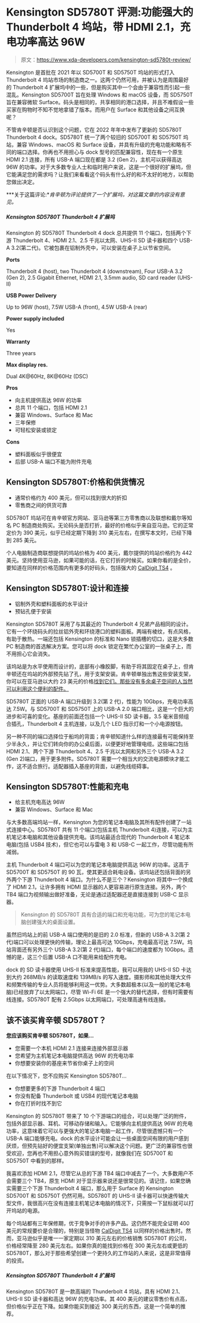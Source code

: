 # Kensington SD5780T 评测:功能强大的 Thunderbolt 4 坞站，带 HDMI 2.1，充电功率高达 96W

> 原文：<https://www.xda-developers.com/kensington-sd5780t-review/>

Kensington 是首批在 2021 年以 SD5700T 和 SD5750T 坞站的形式打入 Thunderbolt 4 坞站市场的制造商之一。这两个仍然可用，并被认为是周围最好的 Thunderbolt 4 扩展坞中的一些，但是购买其中一个会由于兼容性而引起一些混乱。Kensington SD5700T 旨在处理 Windows 和 macOS 设备，而 SD5750T 旨在兼容微软 Surface。码头是相同的，共享相同的港口选择，并且不难假设一些买家在购物时不知不觉地拿错了版本。而用户在 Surface 和其他设备之间互换呢？

不管肯辛顿是否认识到这个问题，它在 2022 年年中发布了更新的 SD5780T Thunderbolt 4 dock。SD5780T 统一了两个较旧的 SD5700T 和 SD5750T 坞站，兼容 Windows、macOS 和 Surface 设备，并具有升级的充电功能和略有不同的端口选择。你再也不用担心与 dock 型号的匹配兼容性，现在有一个原生 HDMI 2.1 连接，所有 USB-A 端口现在都是 3.2 (Gen 2)，主机可以获得高达 96W 的功率。对于大多数专业人士和临时用户来说，这是一个很好的扩展坞，但它能满足您的需求吗？让我们来看看这个码头有什么好的和不太好的地方，以帮助您做出决定。

***关于这篇评论:**肯辛顿为评论提供了一个扩展坞，对这篇文章的内容没有意见。*

##### Kensington SD5780T Thunderbolt 4 扩展坞

Kensington 的 SD5780T Thunderbolt 4 dock 总共提供 11 个端口，包括两个下游 Thunderbolt 4、HDMI 2.1、2.5 千兆以太网、UHS-II SD 读卡器和四个 USB-A 3.2(第二代)。它被包裹在铝制外壳中，可以安装在桌子上以节省空间。

**Ports**

Thunderbolt 4 (host), two Thunderbolt 4 (downstream), Four USB-A 3.2 (Gen 2), 2.5 Gigabit Ethernet, HDMI 2.1, 3.5mm audio, SD card reader (UHS-II)

**USB Power Delivery**

Up to 96W (host), 7.5W USB-A (front), 4.5W USB-A (rear)

**Power supply included**

Yes

**Warranty**

Three years

**Max display res.**

Dual 4K@60Hz, 8K@60Hz (DSC)

**Pros**

*   向主机提供高达 96W 的功率
*   总共 11 个端口，包括 HDMI 2.1
*   兼容 Windows、Surface 和 Mac
*   三年保修
*   可轻松安装或锁定

**Cons**

*   塑料面板似乎很便宜
*   后部 USB-A 端口不能为附件充电

## Kensington SD5780T:价格和供货情况

*   通常价格约为 400 美元，但可以找到很大的折扣
*   零售商之间的供货可靠

SD5780T 坞站可在肯辛顿官方网站、亚马逊等第三方零售商以及联想和戴尔等知名 PC 制造商处购买。无论码头是否打折，最好的价格似乎来自亚马逊。它的正常定价为 390 美元，似乎已经定期下降到 310 美元左右，在撰写本文时，已经下降到 285 美元。

个人电脑制造商联想提供的坞站价格为 400 美元，戴尔提供的坞站价格约为 442 美元。坚持使用亚马逊，如果可能的话，在它打折的时候买。如果你看的是全价，要知道在同样的价格范围内有更多的好码头，包括强大的 [CalDigit TS4](https://www.xda-developers.com/caldigit-ts4-review/) 。

## Kensington SD5780T:设计和连接

*   铝制外壳和塑料面板的水平设计
*   预钻孔便于安装

Kensington SD5780T 采用了与其最近的 Thunderbolt 4 兄弟产品相同的设计。它有一个环绕码头的拉丝铝外壳和环绕港口的塑料面板。两端有棱纹，有点风格，有助于散热。一端还包括 Kensington 的标准和 Nano 锁插槽的切口，这是大多数 PC 制造商的首选解决方案。您可以将 dock 锁定在繁忙办公室的一张桌子上，而不用担心它会消失。

该坞站是为水平使用而设计的，底部有小橡胶脚，有助于将其固定在桌子上，但肯辛顿还在坞站的外部预先钻了孔，用于支架安装。肯辛顿单独出售这些安装支架，你可以在亚马逊以大约 23 美元的价格[找到它们。那些没有多余桌子空间的人当然可以利用这个便利的配件。](https://www.amazon.com/Docking-Station-Mounting-Bracket-K34050WW/dp/B07YNMKBFT?tag=xda-3h5o0pu-20&ascsubtag=UUxdaUeUpU1002285&asc_refurl=https%3A%2F%2Fwww.xda-developers.com%2Fkensington-sd5780t-review%2F&asc_campaign=Commerce)

SD5780T 正面的 USB-A 端口升级到 3.2(第 2 代)，性能为 10Gbps，充电功率高达 7.5W。与 SD5700T 和 SD5750T 上的 USB-A 2.0 端口相比，这是一个巨大的进步和可喜的变化。基座的前面还包括一个 UHS-II SD 读卡器，3.5 毫米音频组合插孔，Thunderbolt 4 主机连接，以及几个 LED 指示灯和一个小电源按钮。

另一种不同的端口选择位于船坞的背面；肯辛顿知道什么样的连接最有可能保持至少半永久，并让它们转向你的办公桌后面，以便更好地管理电缆。这些端口包括 HDMI 2.1、两个下游 Thunderbolt 4、2.5 千兆以太网和另外三个 USB-A 3.2 (Gen 2)端口，用于更多附件。SD5780T 需要一个相当大的交流电源模块才能工作，这不适合旅行。适配器插入基座的背面，以避免线缆碍事。

## Kensington SD5780T:性能和充电

*   给主机充电高达 96W
*   兼容 Windows、Surface 和 Mac

与大多数高端坞站一样，Kensington 为您的笔记本电脑及其所有配件创建了一站式连接中心。SD5780T 共有 11 个端口(包括主机 Thunderbolt 4)连接，可以为主机笔记本电脑和其他设备提供充电。该坞站最适合现代的 Thunderbolt 4 笔记本电脑(包括 USB4 技术)，但它也可以与雷电 3 和 USB-C 一起工作，尽管功能有所减弱。

主机 Thunderbolt 4 端口可以为您的笔记本电脑提供高达 96W 的功率。这高于 SD5700T 和 SD5750T 的 90 瓦，使其更适合耗电设备。该坞站还包括背面的另外两个下游 Thunderbolt 4 端口。为什么不是三个？Kensington 将其中一个换成了 HDMI 2.1，让许多拥有 HDMI 显示器的人更容易进行原生连接。另外，两个 TB4 端口为视频输出做好准备，无论是通过适配器还是直接连接到 USB-C 显示器。

> Kensington 的 SD5780T 具有合适的端口和充电功能，可为您的笔记本电脑创建强大的桌面设置。

虽然旧坞站上的前 USB-A 端口使用的是旧的 2.0 标准，但新的 USB-A 3.2(第 2 代)端口可以处理更快的传输，理论上最高可达 10Gbps，充电最高可达 7.5W。坞站背面还有另外三个 USB-A 3.2(第 2 代)端口，每个端口的速度都为 10Gbps。遗憾的是，这三个后置 USB-A 口不能用来给配件充电。

dock 的 SD 读卡器使用 UHS-II 标准来提高性能，我可以用我的 UHS-II SD 卡达到大约 268MB/s 的读取速度和 139MB/s 的写入速度。摄影师和其他处理大文件和频繁传输的专业人员将能够利用这一优势。大多数超极本(以及一般的笔记本电脑)已经放弃了以太网端口，尽管 Wi-Fi 6E 是一个强大的替代选择，但有时需要有线连接。SD5780T 配有 2.5Gbps 以太网端口，可处理高速有线连接。

## 该不该买肯辛顿 SD5780T？

**您应该购买肯辛顿 SD5780T，如果...**

*   您需要一个本机 HDMI 2.1 连接来连接外部显示器
*   您希望为主机笔记本电脑提供高达 96W 的充电功率
*   你想要安装你的基座来节省你桌子上的空间

在以下情况下，您不应购买 Kensington SD5780T...

*   你想要更多的下游 Thunderbolt 4 端口
*   你没有配备 Thunderbolt 或 USB4 的现代笔记本电脑
*   你在打折时找不到它

Kensington 的 SD5780T 带来了 10 个下游端口的组合，可以处理广泛的附件，包括外部显示器、耳机、可移动存储和输入。它能够向主机提供高达 96W 的充电功率，这意味着它可以与更强大的笔记本电脑一起工作，尽管很遗憾只有一个 USB-A 端口能够充电。dock 的水平设计可能会让一些桌面空间有限的用户感到厌烦，但预先钻好的便宜支架(单独出售)可以解决这个问题。更广泛的兼容性也很受欢迎，您再也不用担心意外购买错误的型号，就像我们在 SD5700T 和 SD5750T 中看到的那样。

我喜欢添加 HDMI 2.1，尽管它从总的下游 TB4 端口中减去了一个。大多数用户不会需要三个 TB4，原生 HDMI 对于显示器来说还是很常见的。请记住，如果您确实需要三个下游 Thunderbolt 4 端口，那么用于 Surface 的 Kensington SD5700T 和 SD5750T 仍然可用。SD5780T 的 UHS-II 读卡器可以快速传输大型文件，我很高兴在没有连接主机笔记本电脑的情况下，只需按一下鼠标就可以打开坞站的电源。

每个坞站都有三年保修期，优于竞争对手的许多产品。这仍然不能完全证明 400 美元的常规要价是合理的，特别是当怪物 [CalDigit TS4](https://www.xda-developers.com/caldigit-ts4-review/) 以同样的价格出售时。然而，亚马逊似乎是唯一一家定期以 310 美元左右的价格销售 SD5780T 的公司，价格经常降至 280 美元左右。如果你真的能找到价格在 300 美元左右或更低的 SD5780T，那么对于那些希望创建一个更持久的工作站的人来说，这是非常值得的投资。

##### Kensington SD5780T Thunderbolt 4 扩展坞

Kensington SD5780T 是一款高端的 Thunderbolt 4 坞站，具有 HDMI 2.1、UHS-II SD 读卡器和高达 96W 的充电功率。其 400 美元的建议零售价有点高，但价格似乎正在下降。如果你能买到接近 300 美元的东西，这是一个简单的推荐。